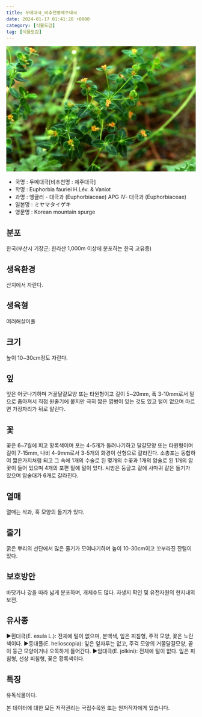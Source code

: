 ```yaml
---
title: 두메대극_비추천명제주대극
date: 2024-01-17 01:41:28 +0800
category: [식물도감]
tag: [식물도감]
---
```




![두메대극[비추천명 : 제주대극]](/assets/img/fileUpload/plants/basic/Euphorbiaceae/Euphorbia/1990/1_th2.JPG)
- 국명 : 두메대극[비추천명 : 제주대극]
- 학명 : Euphorbia fauriei H.Lév. & Vaniot
- 과명 : 앵글러 - 대극과 (Euphorbiaceae) APG Ⅳ- 대극과 (Euphorbiaceae)
- 일본명 : ミヤマタイゲキ
- 영문명 : Korean mountain spurge


## 분포
한국(부산시 기장군; 한라산 1,000m 이상에 분포하는 한국 고유종) 
## 생육환경
산지에서 자란다.
## 생육형
여러해살이풀 
## 크기
높이 10~30cm정도 자란다.
## 잎
잎은 어긋나기하며 거꿀달걀모양 또는 타원형이고 길이 5~20mm, 폭 3-10mm로서 밑으로 좁아져서 직접 원줄기에 붙지만 극히 짧은 엽병이 있는 것도 있고 털이 없으며 마르면 가장자리가 뒤로 말린다.
## 꽃
꽃은 6~7월에 피고 황록색이며 포는 4-5개가 돌려나기하고 달걀모양 또는 타원형이며 길이 7-15mm, 나비 4-9mm로서 3-5개의 화경이 산형으로 갈라진다. 소총포는 동합하여 짧은가지처럼 되고 그 속에 1개의 수술로 된 몇개의 수꽃과 1개의 암술로 된 1개의 암꽃이 들어 있으며 4개의 포편 밑에 털이 있다. 씨방은 둥글고 겉에 사마귀 같은 돌기가 있으며 암술대가 6개로 갈라진다.
## 열매
열매는 삭과, 혹 모양의 돌기가 있다.
## 줄기
굵은 뿌리의 선단에서 많은 줄기가 모여나기하며 높이 10-30cm이고 꼬부라진 잔털이 있다.
## 보호방안
바닷가나 강을 따라 넓게 분포하며, 개체수도 많다. 자생지 확인 및 유전자원의 현지내외 보전.
## 유사종
▶흰대극(E. esula L.): 전체에 털이 없으며, 분백색, 잎은 피침형, 주걱 모양, 꽃은 노란색이다.
▶등대풀(E. helioscopia): 잎은 잎자루는 없고, 주걱 모양의 거꿀달걀모양, 끝이 둥근 모양이거나 오목하게 들어간다.
▶암대극(E. jolkini): 전체에 털이 없다. 잎은 피침형, 선상 피침형, 꽃은 황록색이다.
## 특징
유독식물이다.






본 데이터에 대한 모든 저작권리는 국립수목원 또는 원저작자에게 있습니다.
